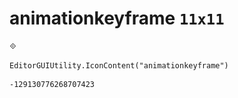 # animationkeyframe `11x11`
<img src="/img/animationkeyframe.png" width=11 height=11>

``` CSharp
EditorGUIUtility.IconContent("animationkeyframe")
```
```
-129130776268707423
```
